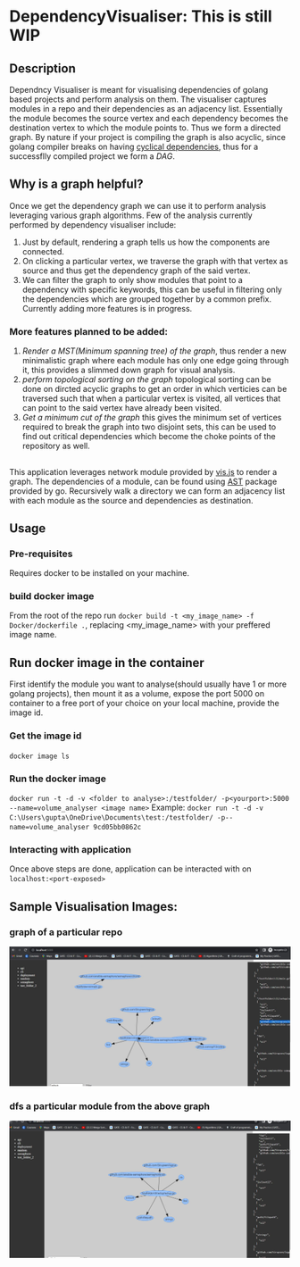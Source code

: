 # DependencyVisualiser: This is still WIP
## Description
Dependncy Visualiser is meant for visualising dependencies of golang based projects and perform analysis on them.
The visualiser captures modules in a repo and their dependencies as an adjacency list.
Essentially the module becomes the source vertex and each dependency becomes the destination vertex to which the module points to.
Thus we form a directed graph. By nature if your project is compiling the graph is also acyclic, since golang compiler breaks on having [cyclical dependencies](https://www.positioniseverything.net/import-cycle-not-allowed/#:~:text=Golang%20does%20not%20allow%20cyclic,if%20your%20packages%20are%20interdependent.), thus for a successflly compiled project we form a *DAG*.

## Why is a graph helpful?
Once we get the dependency graph we can use it to perform analysis leveraging various graph algorithms.
Few of the analysis currently performed by dependency visualiser include:
1. Just by  default, rendering a graph tells us how the components are connected.
2. On clicking a particular vertex, we traverse the graph with that vertex as source and thus get the dependency graph of the said vertex.
3. We can filter the graph to only show modules that point to a dependency with specific keywords, this can be useful in filtering only
the dependencies which are grouped together by a common prefix.
Currently adding more features is in progress.
### More features planned to be added: 
1. *Render a MST(Minimum spanning tree) of the graph*, thus render a new minimalistic graph where each module has only one edge going through it, this provides a slimmed down graph for visual analysis.
2. *perform topological sorting on the graph* topological sorting can be done on dircted acyclic graphs to get an order in which verticies can be traversed such that when a particular vertex is visited, all vertices that can point to the said vertex have already been visited.
3. *Get a minimum cut of the graph* this gives the minimum set of vertices required to break the graph into two disjoint sets, this can be used to find out critical dependencies which become the choke points of the repository as well.

## 
This application leverages network module provided by [vis.js](https://visjs.org/) to render a graph.
The dependencies of a module, can be found using [AST](https://pkg.go.dev/go/ast) package provided by go.
Recursively walk a directory we can form an adjacency list with each module as the source and dependencies as destination.

## Usage
### Pre-requisites
Requires docker to be installed on your machine.

### build docker image
From the root of the repo run `docker build -t <my_image_name> -f Docker/dockerfile .`, replacing <my_image_name> with your preffered image name.

## Run docker image in the container
First identify the module you want to analyse(should usually have 1 or more golang projects), then mount it as a volume, expose the port 5000 on container to a free port of your choice on your local machine, provide the image id.
### Get the image id
`docker image ls`
### Run the docker image
`docker run -t -d -v <folder to analyse>:/testfolder/ -p<yourport>:5000 --name=volume_analyser <image name>`
Example:
`docker run -t -d -v C:\Users\gupta\OneDrive\Documents\test:/testfolder/ -p--name=volume_analyser 9cd05bb0862c`
### Interacting with application
Once above steps are done, application can be interacted with on `localhost:<port-exposed>`


## Sample Visualisation Images:

### graph of a particular repo
![a complete graph](ReadMeImages/complete_graph.JPG)

### dfs a particular module from the above graph
![dfs a particular module](ReadMeImages/dfs_specific_module.JPG)
